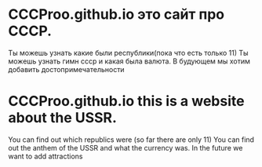 # CCCProo.github.io это сайт про СССР.
Ты можешь узнать какие были республики(пока что есть только 11)
Ты можешь узнать гимн ссср и какая была валюта.
В будующем мы хотим добавить достопримечательности

# CCCProo.github.io this is a website about the USSR.
You can find out which republics were (so far there are only 11)
You can find out the anthem of the USSR and what the currency was.
In the future we want to add attractions
